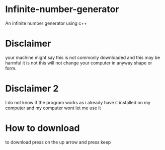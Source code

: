 # Infinite-number-generator
An infinite number generator using c++
# Disclaimer
your machine might say this is not commonly downloaded and this may be harmful it is not this will not change your computer in anyway shape or form.

# Disclaimer 2
I do not know if the program works as i already have it installed on my computer and my computer wont let me use it
# How to download
to download press on the up arrow and press keep
